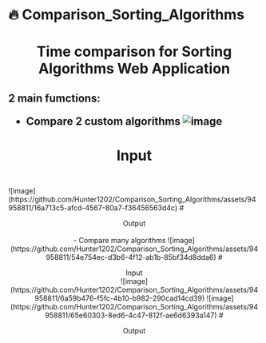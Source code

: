 # 🔥 Comparison_Sorting_Algorithms
# <p align="center">Time comparison for Sorting Algorithms Web Application

<h2> 2 main fumctions:
  
- Compare 2 custom algorithms
![image](https://github.com/Hunter1202/Comparison_Sorting_Algorithms/assets/94958811/df620d83-b1df-46a8-bb1e-298cd83c3295)
# <p align="center">  Input
<br>
  ![image](https://github.com/Hunter1202/Comparison_Sorting_Algorithms/assets/94958811/16a713c5-afcd-4567-80a7-f36456563d4c)
# <p align="center">  Output
<br></br>
- Compare many algorithms
![image](https://github.com/Hunter1202/Comparison_Sorting_Algorithms/assets/94958811/54e754ec-d3b6-4f12-ab1b-85bf34d8dda6)
# <p align="center">  Input
<br>
![image](https://github.com/Hunter1202/Comparison_Sorting_Algorithms/assets/94958811/6a59b476-f5fc-4b10-b982-290cad14cd39)
![image](https://github.com/Hunter1202/Comparison_Sorting_Algorithms/assets/94958811/65e60303-8ed6-4c47-812f-ae6d6393a147)
# <p align="center">  Output

